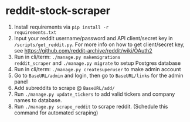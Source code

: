 # reddit-stock-scraper

1. Install requirements via <code>pip install -r requirements.txt</code>
2. Input your reddit username/password and API client/secret key in <code>/scripts/get_reddit.py</code>. For more info on how to get client/secret key, see https://github.com/reddit-archive/reddit/wiki/OAuth2
3. Run in cli/term:  <code>./manage.py makemigrations reddit_scraper</code>  and   <code>./manage.py migrate</code> to setup Postgres database
4. Run in cli/term:  <code>./manage.py createsuperuser</code>    to make admin account
5. Go to <code>BaseURL/admin</code> and login, then go to <code>BaseURL/links</code> for the admin panel
6. Add subreddits to scrape @ <code>BaseURL/add/</code>
7. Run <code>./manage.py update_tickers</code> to add valid tickers and company names to database.
8. Run <code>./manage.py scrape_reddit</code> to scrape reddit. (Schedule this command for automated scraping)
